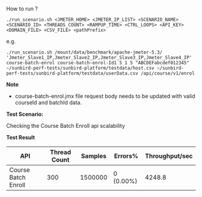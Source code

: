 How to run ?

```./run_scenario.sh <JMETER_HOME> <JMETER_IP_LIST> <SCENARIO_NAME> <SCENARIO_ID> <THREADS_COUNT> <RAMPUP_TIME> <CTRL_LOOPS> <API_KEY> <DOMAIN_FILE> <CSV_FILE> <pathPrefix>```

e.g.

```./run_scenario.sh /mount/data/benchmark/apache-jmeter-5.3/ 'Jmeter_Slave1_IP,Jmeter_Slave2_IP,Jmeter_Slave3_IP,Jmeter_Slave4_IP' course-batch-enrol course-batch-enrol-Id1 5 1 5 "ABCDEFabcdef012345" ~/sunbird-perf-tests/sunbird-platform/testdata/host.csv ~/sunbird-perf-tests/sunbird-platform/testdata/userData.csv /api/course/v1/enrol```


**Note**
- course-batch-enrol.jmx file request body needs to be updated with valid courseId and batchId data.

**Test Scenario:**

Checking the Course Batch Enroll api scalability

**Test Result**

| API                 | Thread Count  | Samples  | Errors%   | Throughput/sec  |
| ------------------- | ------------- | -------- | --------- | --------------- |
| Course Batch Enroll | 300           | 1500000  | 0 (0.00%) | 4248.8          |
